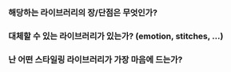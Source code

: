 ### 해당하는 라이브러리의 장/단점은 무엇인가?
### 대체할 수 있는 라이브러리가 있는가? (emotion, stitches, …)
### 난 어떤 스타일링 라이브러리가 가장 마음에 드는가?